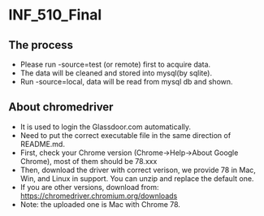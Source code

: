 # INF_510_Final

## The process
* Please run -source=test (or remote) first to acquire data.
* The data will be cleaned and stored into mysql(by sqlite).
* Run -source=local, data will be read from mysql db and shown.

## About chromedriver
* It is used to login the Glassdoor.com automatically.
* Need to put the correct executable file in the same direction of README.md.
* First, check your Chrome version (Chrome->Help->About Google Chrome), most of them should be 78.xxx
* Then, download the driver with correct verison, we provide 78 in Mac, Win, and Linux in support. You can unzip and replace the default one.
* If you are other versions, download from: https://chromedriver.chromium.org/downloads
* Note: the uploaded one is Mac with Chrome 78.